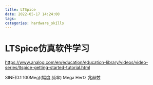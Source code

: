 ```yaml
---
title: LTSpice
date: 2022-05-17 14:24:00
tags:
categories: hardware_skills 
---
```

# LTSpice仿真软件学习
https://www.analog.com/en/education/education-library/videos/video-series/ltspice-getting-started-tutorial.html

SINE(0.1 100Meg)(幅度,频率)
 Mega Hertz 兆赫兹